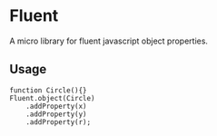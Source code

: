 # Fluent
A micro library for fluent javascript object properties.

## Usage
```javascirpt
function Circle(){}
Fluent.object(Circle)
    .addProperty(x)
    .addProperty(y)
    .addProperty(r);
```